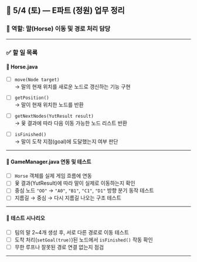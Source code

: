 ## 📅 5/4 (토) — E파트 (정원) 업무 정리

### 🧩 역할: 말(Horse) 이동 및 경로 처리 담당

---

### ✅ 할 일 목록

#### 🔹 Horse.java

- [ ] `move(Node target)`  
  → 말의 현재 위치를 새로운 노드로 갱신하는 기능 구현

- [ ] `getPosition()`  
  → 말이 현재 위치한 노드를 반환

- [ ] `getNextNodes(YutResult result)`  
  → 윷 결과에 따라 다음 이동 가능한 노드 리스트 반환

- [ ] `isFinished()`  
  → 말이 도착 지점(goal)에 도달했는지 여부 판단

---

#### 🔹 GameManager.java 연동 및 테스트

- [ ] `Horse` 객체를 실제 게임 흐름에 연동
- [ ] 윷 결과(YutResult)에 따라 말이 실제로 이동하는지 확인
- [ ] 중심 노드 `"OO"` → `"A0"`, `"B1"`, `"C1"`, `"D1"` 방향 분기 동작 테스트
- [ ] 지름길 → 중심 → 다시 지름길 나오는 구조 테스트

---

#### 🧪 테스트 시나리오

- [ ] 팀의 말 2~4개 생성 후, 서로 다른 경로로 이동 테스트
- [ ] 도착 처리(`setGoal(true)`)된 노드에서 `isFinished()` 작동 확인
- [ ] 무한 루프나 잘못된 경로 연결 없는지 점검

---
